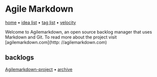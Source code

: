 # Agile Markdown

[home](index.md) • [idea list](ideas.md) • [tag list](tags.md) • [velocity](velocity.md)

Welcome to Agilemarkdown, an open source backlog manager that uses Markdown and Git. To read more about the project visit [agilemarkdown.com](http: //agilemarkdown.com)  

## backlogs

[Agilemarkdown-project](agilemarkdown-project.md) • [archive](agilemarkdown-project/archive.md)
